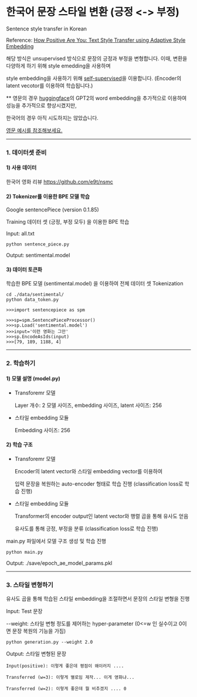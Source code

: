 # 한국어 문장 스타일 변환 (긍정 <-> 부정)
Sentence style transfer in Korean

Reference: [How Positive Are You: Text Style Transfer using Adaptive Style Embedding](https://www.aclweb.org/anthology/2020.coling-main.191/)


해당 방식은 unsupervised 방식으로 문장의 긍정과 부정을 변형합니다. 이때, 변환을 다양하게 하기 위해 style emedding을 사용하며

style embedding을 사용하기 위해 <U>self-supervised</U>을 이용합니다. (Encoder의 latent vecotor를 이용하여 학습됩니다.)

** 영문의 경우 [huggingface](https://huggingface.co/transformers/model_doc/gpt2.html)의 GPT2의 word embedding을 추가적으로 이용하여 성능을 추가적으로 향상시켰지만, 

   한국어의 경우 아직 시도하지는 않았습니다.
   
   [영문 예시를 참조해보세요.](https://github.com/kinggodhj/How-Positive-Are-You-Text-Style-Transfer-using-Adaptive-Style-Embedding)

------------
### 1. 데이터셋 준비
#### 1) 사용 데이터

한국어 영화 리뷰 https://github.com/e9t/nsmc


#### 2) Tokenizer를 이용한 BPE 모델 학습
Google sentencePiece (version 0.1.85)

Training 데이터 셋 (긍정, 부정 모두) 을 이용한 BPE 학습

Input: all.txt 
```
python sentence_piece.py
```
Output: sentimental.model


#### 3) 데이터 토큰화 

학습한 BPE 모델 (sentimental.model) 을 이용하여 전체 데이터 셋 Tokenization

```
cd ./data/sentimental/
python data_token.py
```
```
>>>import sentencepiece as spm

>>>sp=spm.SentencePieceProcessor()
>>>sp.Load('sentimental.model')
>>>input='이런 영화는 그만'
>>>sp.EncodeAsIds(input)
>>>[79, 189, 1188, 4]
```

------------

### 2. 학습하기
#### 1) 모델 설명 (model.py)

- Transforemr 모델 
 
   Layer 개수: 2 
   모델 사이즈, embedding 사이즈, latent 사이즈: 256

- 스타일 embedding 모듈
 
   Embedding 사이즈: 256
   
#### 2) 학습 구조 

- Transforemr 모델 
 
   Encoder의 latent vector와 스타일 embedding vector를 이용하여 
   
   입력 문장을 복원하는 auto-encoder 형태로 학습 진행 (classification loss로 학습 진행)

- 스타일 embedding 모듈
   
   Transformer의 encoder output인 latent vector와 행렬 곱을 통해 유사도 얻음
   
   유사도를 통해 긍정, 부정을 분류 (classification loss로 학습 진행) 
   

main.py 파일에서 모델 구조 생성 및 학습 진행 

```
python main.py
```

Output: ./save/epoch_ae_model_params.pkl

------------

### 3. 스타일 변형하기

유사도 곱을 통해 학습된 스타일 embedding을 조절하면서 문장의 스타일 변형을 진행

Input: Test 문장

--weight: 스타일 변형 정도를 제어하는 hyper-parameter (0<=w 인 실수이고 0이면 문장 복원의 기능을 가짐)
```
python generation.py --weight 2.0
```
Output: 스타일 변형된 문장


```
Input(positive): 이렇게 좋은데 평점이 왜이러지 ....

Transferred (w=3): 이렇게 별로임 제작... 이게 영화냐...

Transferred (w=2): 이렇게 좋은데 뭘 비추겠지 .... 0

```
